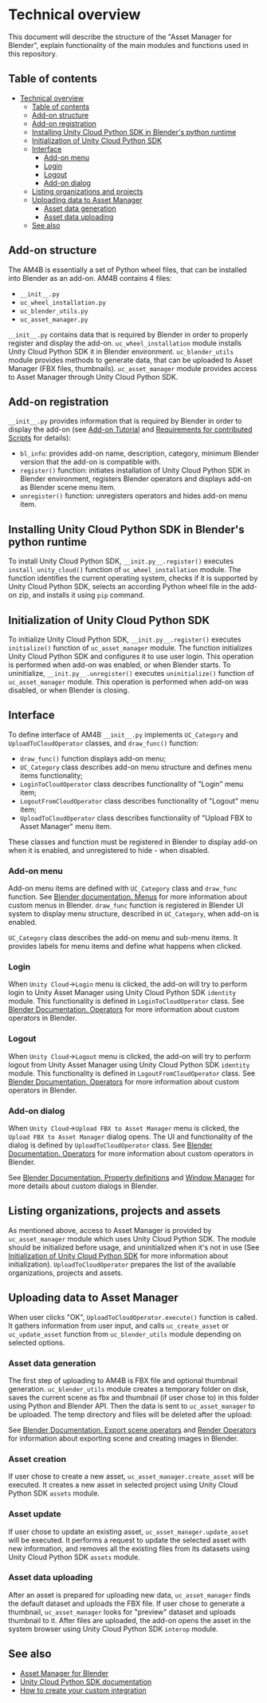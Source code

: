 # Technical overview

This document will describe the structure of the "Asset Manager for Blender", explain functionality of the main modules and functions used in this repository.

## Table of contents

- [Technical overview](#technical-overview)
  - [Table of contents](#table-of-contents)
  - [Add-on structure](#add-on-structure)
  - [Add-on registration](#add-on-registration)
  - [Installing Unity Cloud Python SDK in Blender's python runtime](#installing-unity-cloud-python-sdk-in-blenders-python-runtime)
  - [Initialization of Unity Cloud Python SDK](#initialization-of-unity-cloud-python-sdk)
  - [Interface](#interface)
    - [Add-on menu](#add-on-menu)
    - [Login](#login)
    - [Logout](#logout)
    - [Add-on dialog](#add-on-dialog)
  - [Listing organizations and projects](#listing-organizations-and-projects)
  - [Uploading data to Asset Manager](#uploading-data-to-asset-manager)
    - [Asset data generation](#asset-data-generation)
    - [Asset data uploading](#asset-data-uploading)
  - [See also](#see-also)

## Add-on structure

The AM4B is essentially a set of Python wheel files, that can be installed into Blender as an add-on.
AM4B contains 4 files:
- `__init__.py`
- `uc_wheel_installation.py`
- `uc_blender_utils.py`
- `uc_asset_manager.py`

`__init__.py` contains data that is required by Blender in order to properly register and display the add-on.
`uc_wheel_installation` module installs Unity Cloud Python SDK it in Blender environment.
`uc_blender_utils` module provides methods to generate data, that can be uploaded to Asset Manager (FBX files, thumbnails).
`uc_asset_manager` module provides access to Asset Manager through Unity Cloud Python SDK.

## Add-on registration

`__init__.py` provides information that is required by Blender in order to display the add-on (see [Add-on Tutorial](https://docs.blender.org/manual/en/latest/advanced/scripting/addon_tutorial.html#what-is-an-add-on) and [Requirements for contributed Scripts](https://wiki.blender.org/wiki/Process/Addons/Guidelines) for details):
- `bl_info`: provides add-on name, description, category, minimum Blender version that the add-on is compatible with.
- `register()` function: initiates installation of Unity Cloud Python SDK in Blender environment, registers Blender operators and displays add-on as Blender scene menu item.
- `unregister()` function: unregisters operators and hides add-on menu item.

## Installing Unity Cloud Python SDK in Blender's python runtime

To install Unity Cloud Python SDK, `__init.py__.register()` executes `install_unity_cloud()` function of `uc_wheel_installation` module. The function identifies the current operating system, checks if it is supported by Unity Cloud Python SDK, selects an according Python wheel file in the add-on zip, and installs it using `pip` command.

## Initialization of Unity Cloud Python SDK

To initialize Unity Cloud Python SDK, `__init.py__.register()` executes `initialize()` function of `uc_asset_manager` module. The function initializes Unity Cloud Python SDK and configures it to use user login. This operation is performed when add-on was enabled, or when Blender starts.
To uninitialize, `__init.py__.unregister()` executes `uninitialize()` function of `uc_asset_manager` module. This operation is performed when add-on was disabled, or when Blender is closing.

## Interface

To define interface of AM4B `__init__.py` implements `UC_Category` and `UploadToCloudOperator` classes, and `draw_func()` function:
- `draw_func()` function displays add-on menu;
- `UC_Category` class describes add-on menu structure and defines menu items functionality;
- `LoginToCloudOperator` class describes functionality of "Login" menu item;
- `LogoutFromCloudOperator` class describes functionality of "Logout" menu item;
- `UploadToCloudOperator` class describes functionality of "Upload FBX to Asset Manager" menu item. 

These classes and function must be registered in Blender to display add-on when it is enabled, and unregistered to hide - when disabled.

### Add-on menu

Add-on menu items are defined with `UC_Category` class and `draw_func` function. See [Blender documentation. Menus](https://docs.blender.org/api/current/bpy.types.Menu.html#menu-bpy-struct) for more information about custom menus in Blender.
`draw_func` function is registered in Blender UI system to display menu structure, described in `UC_Category`, when add-on is enabled.

`UC_Category` class describes the add-on menu and sub-menu items. It provides labels for menu items and define what happens when clicked.

### Login

When `Unity Cloud`->`Login` menu is clicked, the add-on will try to perform login to Unity Asset Manager using Unity Cloud Python SDK `identity` module. This functionality is defined in `LoginToCloudOperator` class. See [Blender Documentation. Operators](https://docs.blender.org/api/current/bpy.ops.html) for more information about custom operators in Blender.  

### Logout

When `Unity Cloud`->`Logout` menu is clicked, the add-on will try to perform logout from Unity Asset Manager using Unity Cloud Python SDK `identity` module. This functionality is defined in `LogoutFromCloudOperator` class. See [Blender Documentation. Operators](https://docs.blender.org/api/current/bpy.ops.html) for more information about custom operators in Blender.

### Add-on dialog

When `Unity Cloud`->`Upload FBX to Asset Manager` menu is clicked, the `Upload FBX to Asset Manager` dialog opens. The UI and functionality of the dialog is defined by `UploadToCloudOperator` class. See [Blender Documentation. Operators](https://docs.blender.org/api/current/bpy.ops.html) for more information about custom operators in Blender.

See [Blender Documentation. Property definitions](https://docs.blender.org/api/current/bpy.props.html) and [Window Manager](https://docs.blender.org/api/current/bpy.types.WindowManager.html) for more details about custom dialogs in Blender.

## Listing organizations, projects and assets

As mentioned above, access to Asset Manager is provided by `uc_asset_manager` module which uses Unity Cloud Python SDK. The module should be initialized before usage, and uninitialized when it's not in use (See [Initialization of Unity Cloud Python SDK](#initialization-of-unity-cloud-python-sdk) for more information about initialization).
`UploadToCloudOperator` prepares the list of the available organizations, projects and assets.

## Uploading data to Asset Manager

When user clicks "OK", `UploadToCloudOperator.execute()` function is called. It gathers information from user input, and calls `uc_create_asset` or `uc_update_asset` function from `uc_blender_utils` module depending on selected options.

### Asset data generation

The first step of uploading to AM4B is FBX file and optional thumbnail generation. `uc_blender_utils` module creates a temporary folder on disk, saves the current scene as fbx and thumbnail (if user chose to) in this folder using Python and Blender API. Then the data is sent to `uc_asset_manager` to be uploaded. The temp directory and files will be deleted after the upload:

See [Blender Documentation. Export scene operators](https://docs.blender.org/api/current/bpy.ops.export_scene.html#module-bpy.ops.export_scene) and [Render Operators](https://docs.blender.org/api/current/bpy.ops.render.html#module-bpy.ops.render) for information about exporting scene and creating images in Blender.

### Asset creation

If user chose to create a new asset, `uc_asset_manager.create_asset` will be executed. It creates a new asset in selected project using Unity Cloud Python SDK `assets` module.

### Asset update

If user chose to update an existing asset, `uc_asset_manager.update_asset` will be executed. It performs a request to update the selected asset with new information, and removes all the existing files from its datasets using Unity Cloud Python SDK `assets` module.

### Asset data uploading

After an asset is prepared for uploading new data, `uc_asset_manager` finds the default dataset and uploads the FBX file. If user chose to generate a thumbnail, `uc_asset_manager` looks for "preview" dataset and uploads thumbnail to it. After files are uploaded, the add-on opens the asset in the system browser using Unity Cloud Python SDK `interop` module.

## See also

- [Asset Manager for Blender](../README.md)
- [Unity Cloud Python SDK documentation](https://docs.unity.com/cloud/en-us/asset-manager/python-sdk)
- [How to create your custom integration](https://docs.unity.com/cloud/en-us/asset-manager/create-own-integration)
